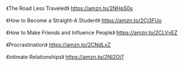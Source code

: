 《The Road Less Traveled》
https://amzn.to/2NHpS0s

《How to Become a Straight-A Student》
https://amzn.to/2Cj3FUo

《How to Make Friends and Influence People》
https://amzn.to/2CLVvEZ

《Procrastination》
https://amzn.to/2CNdLxZ

《Intimate Relationships》
https://amzn.to/2NI2Oi7

